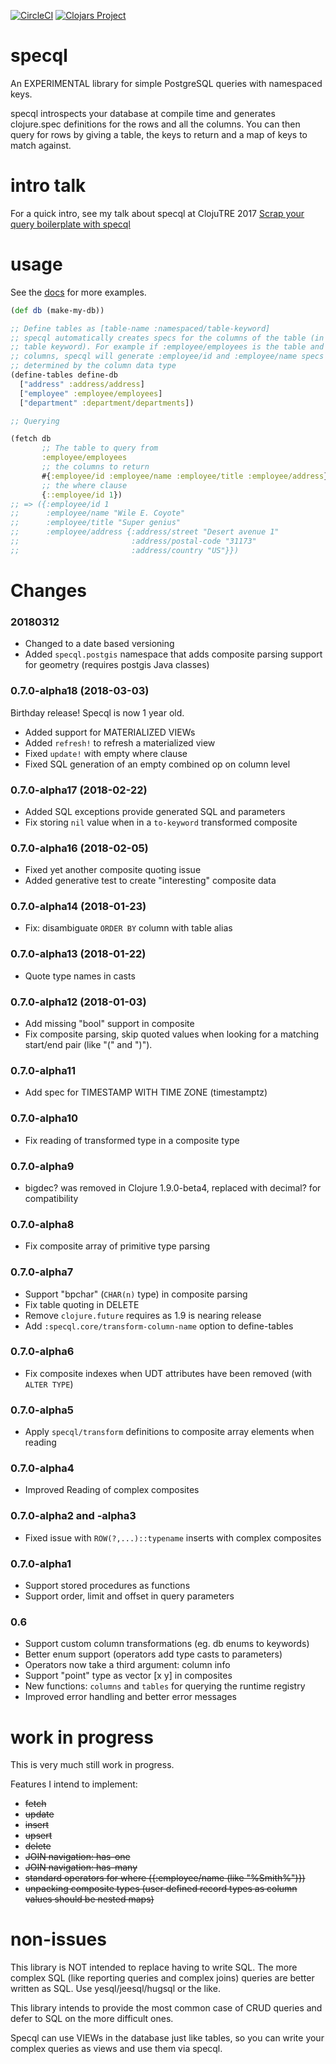 [![CircleCI](https://circleci.com/gh/tatut/specql.svg?style=svg)](https://circleci.com/gh/tatut/specql)
[![Clojars Project](https://img.shields.io/clojars/v/specql.svg)](https://clojars.org/specql)

# specql

An EXPERIMENTAL library for simple PostgreSQL queries with namespaced keys.

specql introspects your database at compile time and generates clojure.spec definitions for the rows
and all the columns.
You can then query for rows by giving a table, the keys to return and a map of keys to match against.

# intro talk

For a quick intro, see my talk about specql at ClojuTRE 2017
[Scrap your query boilerplate with specql](https://youtu.be/qEXNyZ5FJN4)

# usage

See the [docs](https://tatut.github.io/specql) for more examples.

```clojure
(def db (make-my-db))

;; Define tables as [table-name :namespaced/table-keyword]
;; specql automatically creates specs for the columns of the table (in the same namespace as the
;; table keyword). For example if :employee/employees is the table and it has "id" and "name"
;; columns, specql will generate :employee/id and :employee/name specs with predicates
;; determined by the column data type
(define-tables define-db
  ["address" :address/address]
  ["employee" :employee/employees]
  ["department" :department/departments])

;; Querying

(fetch db
       ;; The table to query from
       :employee/employees
       ;; the columns to return
       #{:employee/id :employee/name :employee/title :employee/address}
       ;; the where clause
       {::employee/id 1})
;; => ({:employee/id 1
;;      :employee/name "Wile E. Coyote"
;;      :employee/title "Super genius"
;;      :employee/address {:address/street "Desert avenue 1"
;;                         :address/postal-code "31173"
;;                         :address/country "US"}})

```

# Changes

### 20180312

* Changed to a date based versioning
* Added `specql.postgis` namespace that adds composite parsing support for geometry (requires postgis Java classes)

### 0.7.0-alpha18 (2018-03-03)

Birthday release! Specql is now 1 year old.

* Added support for MATERIALIZED VIEWs
* Added `refresh!` to refresh a materialized view
* Fixed `update!` with empty where clause
* Fixed SQL generation of an empty combined op on column level

### 0.7.0-alpha17 (2018-02-22)

* Added SQL exceptions provide generated SQL and parameters
* Fix storing `nil` value when in a `to-keyword` transformed composite

### 0.7.0-alpha16 (2018-02-05)

* Fixed yet another composite quoting issue
* Added generative test to create "interesting" composite data

### 0.7.0-alpha14 (2018-01-23)

* Fix: disambiguate `ORDER BY` column with table alias

### 0.7.0-alpha13 (2018-01-22)

* Quote type names in casts

### 0.7.0-alpha12 (2018-01-03)

* Add missing "bool" support in composite
* Fix composite parsing, skip quoted values when looking for a matching start/end pair (like "(" and ")").

### 0.7.0-alpha11

* Add spec for TIMESTAMP WITH TIME ZONE (timestamptz)

### 0.7.0-alpha10

* Fix reading of transformed type in a composite type

### 0.7.0-alpha9

* bigdec? was removed in Clojure 1.9.0-beta4, replaced with decimal? for compatibility

### 0.7.0-alpha8

* Fix composite array of primitive type parsing

### 0.7.0-alpha7

* Support "bpchar" (`CHAR(n)` type) in composite parsing
* Fix table quoting in DELETE
* Remove `clojure.future` requires as 1.9 is nearing release
* Add `:specql.core/transform-column-name` option to define-tables

### 0.7.0-alpha6

* Fix composite indexes when UDT attributes have been removed (with `ALTER TYPE`)

### 0.7.0-alpha5

* Apply `specql/transform` definitions to composite array elements when reading

### 0.7.0-alpha4

* Improved Reading of complex composites

### 0.7.0-alpha2 and -alpha3

* Fixed issue with `ROW(?,...)::typename` inserts with complex composites

### 0.7.0-alpha1

* Support stored procedures as functions
* Support order, limit and offset in query parameters

### 0.6

* Support custom column transformations (eg. db enums to keywords)
* Better enum support (operators add type casts to parameters)
* Operators now take a third argument: column info
* Support "point" type as vector [x y] in composites
* New functions: `columns` and `tables` for querying the runtime registry
* Improved error handling and better error messages


# work in progress

This is very much still work in progress.

Features I intend to implement:
* ~~fetch~~
* ~~update~~
* ~~insert~~
* ~~upsert~~
* ~~delete~~
* ~~JOIN navigation: has-one~~
* ~~JOIN navigation: has-many~~
* ~~standard operators for where  ({:employee/name (like "%Smith%")})~~
* ~~unpacking composite types (user defined record types as column values should be nested maps)~~

# non-issues

This library is NOT intended to replace having to write SQL. The more complex SQL (like
reporting queries and complex joins) queries are better written as SQL. Use yesql/jeesql/hugsql
or the like.

This library intends to provide the most common case of CRUD queries and defer to SQL on the more difficult ones.

Specql can use VIEWs in the database just like tables, so you can write your complex queries as
views and use them via specql.
